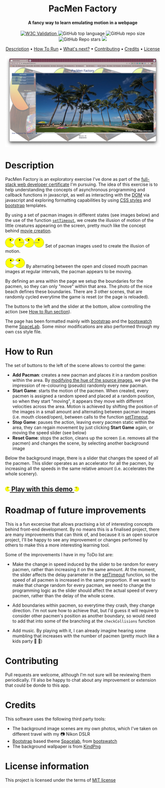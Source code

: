 
<h1 align="center">
  PacMen Factory
  <br>
</h1>
<h4 align="center">A fancy way to learn emulating motion in a webpage</h4>

<p align="center">
<a href="https://validator.nu/?doc=https://jlulloaa.github.io/pacmen">
<img alt="W3C Validation" src="https://img.shields.io/w3c-validation/html?logo=w3c&style=plastic&targetUrl=https%3A%2F%2Fjlulloaa.github.io%2Fpacmen">
</a>
  <img alt="GitHub top language" src="https://img.shields.io/github/languages/top/jlulloaa/pacmen?style=plastic">
  <img alt="GitHub repo size" src="https://img.shields.io/github/repo-size/jlulloaa/pacmen?color=yellow&style=plastic">
  <img alt="GitHub Repo stars" src="https://img.shields.io/github/stars/jlulloaa/pacmen?style=plastic">
  <a href="https://github.com/jlulloaa/pacmen/blob/main/LICENSE" target="_blank"> <img src="https://img.shields.io/github/license/jlulloaa/pacmen?style=plastic"></a>

</p>

<p align="center">
  <a href="#description">Description</a> •
  <!-- <a href="#file-manifest">Files</a> • -->
  <a href="#how-to-run">How To Run</a> •
  <a href="#roadmap-of-future-improvements">What's next?</a> •
  <a href="#contributing">Contributing</a> •
  <a href="#credits">Credits</a> •
  <a href="#license-information">License</a>
</p>

<img alt="Pacmen Screenshot" src="howto/screenshot.png">

# Description
PacMen Factory is an exploratory exercise I've done as part of the [full-stack web developer certificate](https://executive-ed.xpro.mit.edu/professional-certificate-coding) I'm pursuing. The idea of this exercise is to help understanding the concepts of asynchronous programming and callback functions in javascript, as well as interacting with the [DOM](https://developer.mozilla.org/en-US/docs/Web/API/Document_Object_Model) via javascript and exploring formatting capabilities by using [CSS styles](https://www.w3schools.com/html/html_css.asp) and [bootstrap](https://getbootstrap.com/) templates.

By using a set of pacman images in different states (see images below) and the use of the function [`setTimeout`](https://developer.mozilla.org/en-US/docs/Web/API/setTimeout), we create the illusion of motion of the little creatures appearing on the screen, pretty much like the concept behind [movie creation](https://en.wikipedia.org/wiki/Film).

<img alt="Pacmen 001" src="assets/img/PacMan1.png" height=32px><img alt="Pacmen 001" src="assets/img/PacMan2.png" height=32px><img alt="Pacmen 001" src="assets/img/PacMan3.png" height=32px><img alt="Pacmen 001" src="assets/img/PacMan4.png" height=32px>
Set of pacman images used to create the illusion of motion. 

<img alt="Pacmen Right" src="howto/Pacman01.gif" height=32px><img alt="Pacmen Left" src="howto/Pacman02.gif" height=32px> By alternating between the open and closed mouth pacman images at regular intervals, the pacman appears to be moving.

By defining an area within the page we setup the boundaries for the pacmen, so they can only "move" within that area. The photo of the nice beach defines these boundaries. There are 3 other scenes, that are randomly cycled everytime the game is reset (or the page is reloaded).

The buttons to the left and the slider at the bottom, allow controlling the action (see [How to Run section](#how-to-run)).

The page has been formatted mainly with [bootstrap](https://getbootstrap.com/) and the [bootswatch](https://bootswatch.com) theme [SpaceLab](https://bootswatch.com/spacelab/). Some minor modifications are also performed through my own css style file. 

# How to Run
The set of buttons to the left of the scene allows to control the game:
* **Add Pacman**: creates a new pacman and places it in a random position within the area. By [modifying the hue of the source images](https://developer.mozilla.org/en-US/docs/Web/CSS/filter), we give the impression of re-colouring (pseudo) randomly every new pacman.
* **Start Game**: starts the motion of the pacmen. When created, every pacmen is assigned a random speed and placed at a random position, so when they start "moving", it appears they move with different velocities across the area. Motion is achieved by shifting the position of the images in a small amount and alternating between pacman images (i.e. mouth closed/open), between calls to the function [setTimeout](https://developer.mozilla.org/en-US/docs/Web/API/setTimeout). 
* **Stop Game**: pauses the action, leaving every pacmen static within the area, they can regain movement by just clicking **Start Game** again, or moving the speed slider (see below)
* **Reset Game**: stops the action, cleans up the screen (i.e. removes all the pacmen) and changes the scene, by selecting another background image

Below the background image, there is a slider that changes the speed of all the pacmen. This slider operates as an accelerator for all the pacmen, by increasing all the speeds in the same relative amount (i.e. accelerates the whole scenery).

##  [<img alt="Pacmen Right" src="assets/img/PacMan1.png" height=16px> Play with this demo <img alt="Pacmen Right" src="assets/img/PacMan3.png" height=16px>](https://jlulloaa.github.io/pacmen)

# Roadmap of future improvements
This is a fun excercise that allows practising a lot of interesting concepts behind front-end development.  By no means this is a finalised project, there are many improvements that can think of, and because it is an open source project, I'll be happy to see any improvement or changes perfomed by others to make this a more interesting learning tool.

Some of the improvements I have in my ToDo list are:
* Make the change in speed induced by the slider to be random for every pacmen, rather than increasing it on the same amount. At the moment, the slider affects the delay parameter in the [setTimeout](https://developer.mozilla.org/en-US/docs/Web/API/setTimeout) function, so the speed of all pacmen is increased in the same proportion. If we want to make that change random for every pacman, we need to change the programming logic as the slider should affect the actual speed of every pacmen, rather than the delay of the whole scene.

* Add boundaries within pacmen, so everytime they crash, they change direction. I'm not sure how to achieve that, but I'd guess it will require to consider other pacmen's position as another boundary, so would need to add that into some of the branching at the `checkCollisions` function

* Add music. By playing with it, I can already imagine hearing some mumbling that increases with the number of pacmen (pretty much like a kids party :rofl: :rofl:)
# Contributing
Pull requests are welcome, although I'm not sure will be reviewing them periodically. I'll also be happy to chat about any improvement or extension that could be donde to this app.

# Credits
This software uses the following third party tools:
* The background image scenes are my own photos, which I've taken on different travel with my :camera: Nikon DSLR
* [Bootstrap](https://getbootstrap.com/) based theme [Spacelab](https://bootswatch.com/spacelab/), from [bootswatch](https://bootswatch.com)
* The background wallpaper is from [KindPng](https://www.kindpng.com/imgv/ooJoxJ_baby-pacman-arcade-machine-hd-png-download/)

# License information
This project is licensed under the terms of <a href="https://github.com/jlulloaa/pacmen/blob/main/LICENSE" target="_blank"> MIT license </a>

